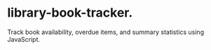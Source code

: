# library-book-tracker.
Track book availability, overdue items, and summary statistics using JavaScript.
